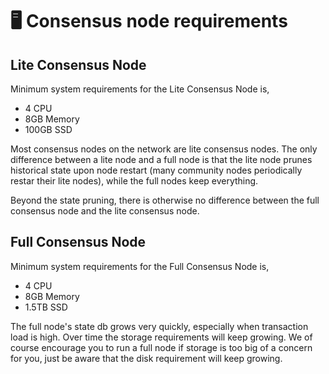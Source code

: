 # 🖥️ Consensus node requirements

## Lite Consensus Node

Minimum system requirements for the Lite Consensus Node is,&#x20;

* 4 CPU
* 8GB Memory&#x20;
* 100GB SSD&#x20;

Most consensus nodes on the network are lite consensus nodes. The only difference between a lite node and a full node is that the lite node prunes historical state upon node restart (many community nodes periodically restar their lite nodes), while the full nodes keep everything.&#x20;

Beyond the state pruning, there is otherwise no difference between the full consensus node and the lite consensus node.&#x20;



## Full Consensus Node

Minimum system requirements for the Full Consensus Node is,&#x20;

* 4 CPU
* 8GB Memory&#x20;
* 1.5TB SSD&#x20;

The full node's state db grows very quickly, especially when transaction load is high. Over time the storage requirements will keep growing. We of course encourage you to run a full node if storage is too big of a concern for you, just be aware that the disk requirement will keep growing.&#x20;


